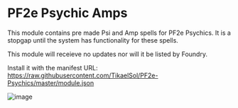 # PF2e Psychic Amps

This module contains pre made Psi and Amp spells for PF2e Psychics. It is a stopgap until the system has functionality for these spells.

This module will receieve no updates nor will it be listed by Foundry.

Install it with the manifest URL: https://raw.githubusercontent.com/TikaelSol/PF2e-Psychics/master/module.json

![image](https://user-images.githubusercontent.com/80183198/182999101-977b46a2-76cc-4727-933f-c082cccdc11c.png)

